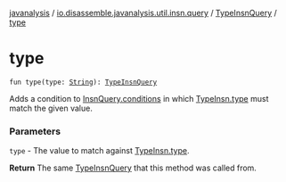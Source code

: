 [javanalysis](../../index.md) / [io.disassemble.javanalysis.util.insn.query](../index.md) / [TypeInsnQuery](index.md) / [type](./type.md)

# type

`fun type(type: `[`String`](https://kotlinlang.org/api/latest/jvm/stdlib/kotlin/-string/index.html)`): `[`TypeInsnQuery`](index.md)

Adds a condition to [InsnQuery.conditions](../-insn-query/conditions.md) in which [TypeInsn.type](../../io.disassemble.javanalysis.insn/-type-insn/type.md) must match the given value.

### Parameters

`type` - The value to match against [TypeInsn.type](../../io.disassemble.javanalysis.insn/-type-insn/type.md).

**Return**
The same [TypeInsnQuery](index.md) that this method was called from.

